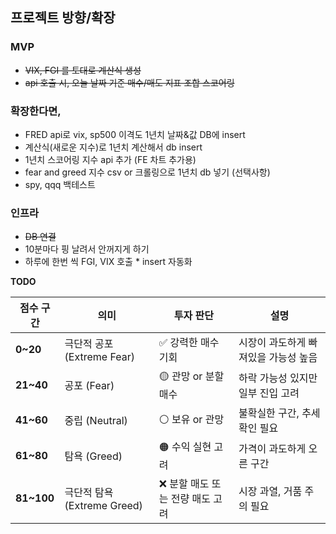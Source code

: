 ## 프로젝트 방향/확장
### MVP
- ~~VIX, FGI 를 토대로 계산식 생성~~
- ~~api 호출 시, 오늘 날짜 기준 매수/매도 지표 조합 스코어링~~

### 확장한다면, 
- FRED api로 vix, sp500 이격도 1년치 날짜&값 DB에 insert
- 계산식(새로운 지수)로 1년치 계산해서 db insert
- 1년치 스코어링 지수 api 추가 (FE 차트 추가용)
- fear and greed 지수 csv or 크롤링으로 1년치 db 넣기 (선택사항)
- spy, qqq 백테스트

### 인프라
- ~~DB 연결~~
- 10분마다 핑 날려서 안꺼지게 하기
- 하루에 한번 씩 FGI, VIX 호출 * insert 자동화


**TODO**

| 점수 구간     | 의미                   | 투자 판단            | 설명                   |
| ----------- | ---------------------- | ------------------- | -------------------- |
| **0~20**   | 극단적 공포 (Extreme Fear)  | ✅ 강력한 매수 기회         | 시장이 과도하게 빠져있을 가능성 높음 |
| **21~40**  | 공포 (Fear)              | 🟡 관망 or 분할 매수      | 하락 가능성 있지만 일부 진입 고려  |
| **41~60**  | 중립 (Neutral)           | ⚪️ 보유 or 관망         | 불확실한 구간, 추세 확인 필요    |
| **61~80**  | 탐욕 (Greed)             | 🟠 수익 실현 고려         | 가격이 과도하게 오른 구간       |
| **81~100** | 극단적 탐욕 (Extreme Greed) | ❌ 분할 매도 또는 전량 매도 고려 | 시장 과열, 거품 주의 필요      |
